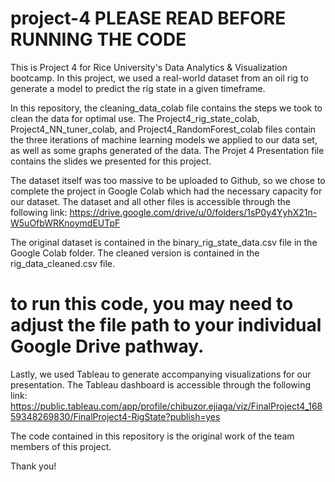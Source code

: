 # project-4 PLEASE READ BEFORE RUNNING THE CODE

This is Project 4 for Rice University's Data Analytics & Visualization bootcamp. In this project, we used a real-world dataset from an oil rig to generate a model to predict the rig state in a given timeframe.

In this repository, the cleaning_data_colab file contains the steps we took to clean the data for optimal use. The Project4_rig_state_colab, Project4_NN_tuner_colab, and Project4_RandomForest_colab files contain the three iterations of machine learning models we applied to our data set, as well as some graphs generated of the data. The Projet 4 Presentation file contains the slides we presented for this project.

The dataset itself was too massive to be uploaded to Github, so we chose to complete the project in Google Colab which had the necessary capacity for our dataset. The dataset and all other files is accessible through the following link:
https://drive.google.com/drive/u/0/folders/1sP0y4YyhX21n-W5uOfbWRKnoymdEUTpF 

The original dataset is contained in the binary_rig_state_data.csv file in the Google Colab folder. The cleaned version is contained in the rig_data_cleaned.csv file.

# to run this code, you may need to adjust the file path to your individual Google Drive pathway.

Lastly, we used Tableau to generate accompanying visualizations for our presentation. The Tableau dashboard is accessible through the following link:
https://public.tableau.com/app/profile/chibuzor.ejiaga/viz/FinalProject4_16859348269830/FinalProject4-RigState?publish=yes

The code contained in this repository is the original work of the team members of this project. 

Thank you!
